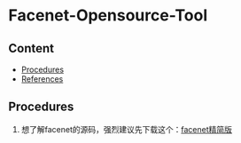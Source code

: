# Facenet-Opensource-Tool



## Content

- [Procedures](#procedures)
- [References](#references)



## Procedures

1. 想了解facenet的源码，强烈建议先下载这个：[facenet精简版](https://github.com/boyliwensheng/understand_facenet)













































